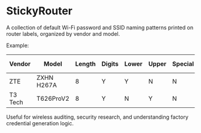 # StickyRouter
A collection of default Wi-Fi password and SSID naming patterns printed on router labels, organized by vendor and model. 

Example:

| Vendor         | Model      | Length | Digits | Lower | Upper | Special | MAC Address  | IP Address  | Web User | Web Pass         |
|---------------|------------|-----|--------|-------|-------|--------|--------------|------------|----------|------------------|
| ZTE           | ZXHN H267A | 8   | Y      | Y     | N     | N      | 30:1F:48     | 192.168.1.1 | admin    | aisadmin         |
| T3 Tech       | T626ProV2  | 8   | Y      | N     | Y     | N      | 64:20:E3     | 192.168.1.1 | admin    | 8 Length [D+U]   |

Useful for wireless auditing, security research, and understanding factory credential generation logic.
